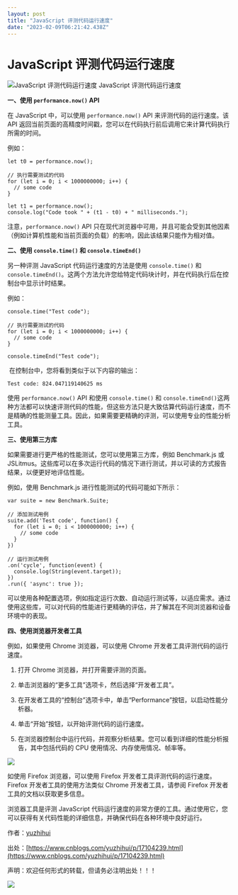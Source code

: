 ```yaml
---
layout: post
title: "JavaScript 评测代码运行速度"
date: "2023-02-09T06:21:42.438Z"
---
```

JavaScript 评测代码运行速度
===================

![JavaScript 评测代码运行速度](https://img2023.cnblogs.com/blog/642487/202302/642487-20230209095813756-2090562474.png) JavaScript 评测代码运行速度

**一、使用 `performance.now()` API**

在 JavaScript 中，可以使用 `performance.now()` API 来评测代码的运行速度。该 API 返回当前页面的高精度时间戳，您可以在代码执行前后调用它来计算代码执行所需的时间。

例如：

    let t0 = performance.now();
    
    // 执行需要测试的代码
    for (let i = 0; i < 1000000000; i++) {
      // some code
    }
    
    let t1 = performance.now();
    console.log("Code took " + (t1 - t0) + " milliseconds.");

注意，`performance.now()` API 只在现代浏览器中可用，并且可能会受到其他因素（例如计算机性能和当前页面的负载）的影响，因此该结果只能作为相对值。

**二、使用 `console.time()` 和 `console.timeEnd()`**

另一种评测 JavaScript 代码运行速度的方法是使用 `console.time()` 和 `console.timeEnd()`。这两个方法允许您给特定代码块计时，并在代码执行后在控制台中显示计时结果。

例如：

    console.time("Test code");
    
    // 执行需要测试的代码
    for (let i = 0; i < 1000000000; i++) {
      // some code
    }
    
    console.timeEnd("Test code");

 在控制台中，您将看到类似于以下内容的输出：

    Test code: 824.047119140625 ms

使用 `performance.now()` API 和使用 `console.time()` 和 `console.timeEnd()`这两种方法都可以快速评测代码的性能，但这些方法只是大致估算代码运行速度，而不是精确的性能测量工具。因此，如果需要更精确的评测，可以使用专业的性能分析工具。

**三、使用第三方库**

如果需要进行更严格的性能测试，您可以使用第三方库，例如 Benchmark.js 或 JSLitmus。这些库可以在多次运行代码的情况下进行测试，并以可读的方式报告结果，以便更好地评估性能。

例如，使用 Benchmark.js 进行性能测试的代码可能如下所示：

    var suite = new Benchmark.Suite;
    
    // 添加测试用例
    suite.add('Test code', function() {
      for (let i = 0; i < 1000000000; i++) {
        // some code
      }
    })
    
    // 运行测试用例
    .on('cycle', function(event) {
      console.log(String(event.target));
    })
    .run({ 'async': true });

可以使用各种配置选项，例如指定运行次数、自动运行测试等，以适应需求。通过使用这些库，可以对代码的性能进行更精确的评估，并了解其在不同浏览器和设备环境中的表现。

**四、使用浏览器开发者工具**

例如，如果使用 Chrome 浏览器，可以使用 Chrome 开发者工具评测代码的运行速度。

1.  打开 Chrome 浏览器，并打开需要评测的页面。
    
2.  单击浏览器的“更多工具”选项卡，然后选择“开发者工具”。
    
3.  在开发者工具的“控制台”选项卡中，单击“Performance”按钮，以启动性能分析器。
    
4.  单击“开始”按钮，以开始评测代码的运行速度。
    
5.  在浏览器控制台中运行代码，并观察分析结果。您可以看到详细的性能分析报告，其中包括代码的 CPU 使用情况、内存使用情况、帧率等。
    

![](https://img2023.cnblogs.com/blog/642487/202302/642487-20230209095631967-1801421799.png)

如使用 Firefox 浏览器，可以使用 Firefox 开发者工具评测代码的运行速度。Firefox 开发者工具的使用方法类似 Chrome 开发者工具，请参阅 Firefox 开发者工具的文档以获取更多信息。

浏览器工具是评测 JavaScript 代码运行速度的非常方便的工具。通过使用它，您可以获得有关代码性能的详细信息，并确保代码在各种环境中良好运行。

作者：[yuzhihui](https://www.cnblogs.com/yuzhihui/)

出处：[https://www.cnblogs.com/yuzhihui/p/17104239.html](https://www.cnblogs.com/yuzhihui/p/17104239.html)

声明：欢迎任何形式的转载，但请务必注明出处！！！

![](https://images.cnblogs.com/cnblogs_com/yuzhihui/2271962/o_230208065807_gzh-qrcode.jpeg)